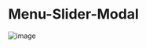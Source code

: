 # Menu-Slider-Modal
>
![image](https://github.com/Rajshree-Nagane/Menu-Slider-Modal/assets/151632485/617299e8-3d70-4986-bc8a-9988a9f923ee)
